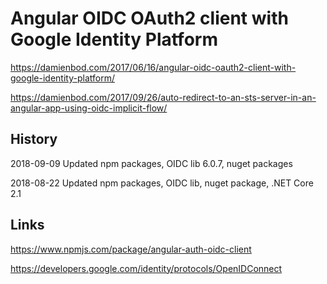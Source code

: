 # Angular OIDC OAuth2 client with Google Identity Platform

https://damienbod.com/2017/06/16/angular-oidc-oauth2-client-with-google-identity-platform/

https://damienbod.com/2017/09/26/auto-redirect-to-an-sts-server-in-an-angular-app-using-oidc-implicit-flow/

## History

2018-09-09 Updated npm packages, OIDC lib 6.0.7, nuget packages

2018-08-22 Updated npm packages, OIDC lib, nuget package, .NET Core 2.1

## Links

https://www.npmjs.com/package/angular-auth-oidc-client

https://developers.google.com/identity/protocols/OpenIDConnect
